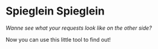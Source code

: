 # Spieglein Spieglein

*Wanne see what your requests look like on the other side?*

Now you can use this little tool to find out!
